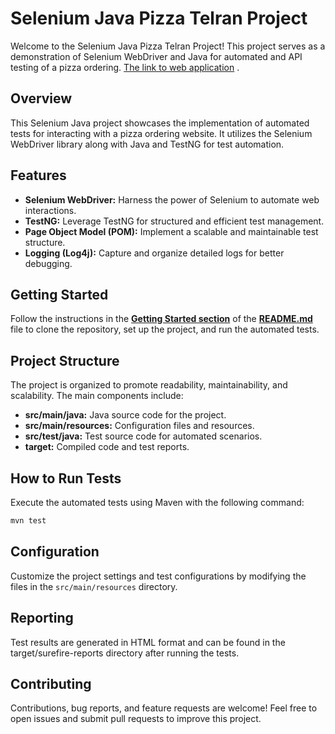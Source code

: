 # Selenium Java Pizza Telran Project

Welcome to the Selenium Java Pizza Telran Project! This project serves as a demonstration of Selenium WebDriver and Java
for automated and API testing of a pizza ordering. [The link to web application](http://pizza.telran-edu.de:2222)  .

## Overview

This Selenium Java project showcases the implementation of automated tests for interacting with a pizza ordering website. It utilizes the Selenium WebDriver library along with Java and TestNG for test automation.

## Features

- **Selenium WebDriver:** Harness the power of Selenium to automate web interactions.
- **TestNG:** Leverage TestNG for structured and efficient test management.
- **Page Object Model (POM):** Implement a scalable and maintainable test structure.
- **Logging (Log4j):** Capture and organize detailed logs for better debugging.

## Getting Started

Follow the instructions in the [**Getting Started section**](#getting-started) of the [**README.md**](./README.md) file to clone the repository, set up the project, and run the automated tests.

## Project Structure

The project is organized to promote readability, maintainability, and scalability. The main components include:

- **src/main/java:** Java source code for the project.
- **src/main/resources:** Configuration files and resources.
- **src/test/java:** Test source code for automated scenarios.
- **target:** Compiled code and test reports.

## How to Run Tests

Execute the automated tests using Maven with the following command:

```bash
mvn test
```

## Configuration
Customize the project settings and test configurations by modifying the files in the `src/main/resources` directory.

## Reporting
Test results are generated in HTML format and can be found in the target/surefire-reports directory after running the tests.

## Contributing
Contributions, bug reports, and feature requests are welcome! Feel free to open issues and submit pull requests to improve this project.
